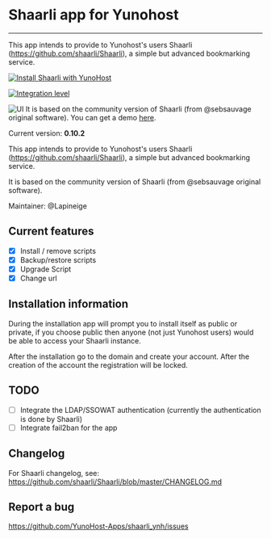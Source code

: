 # Shaarli app for Yunohost
---

This app intends to provide to Yunohost's users Shaarli (https://github.com/shaarli/Shaarli), a simple but advanced bookmarking service.

[![Install Shaarli with YunoHost](https://install-app.yunohost.org/install-with-yunohost.png)](https://install-app.yunohost.org/?app=shaarli)

[![Integration level](https://dash.yunohost.org/integration/shaarli.svg)](https://ci-apps.yunohost.org/jenkins/job/shaarli%20%28Community%29/lastBuild/consoleFull)

![UI](https://framapic.org/ui93xwvieFC5/bdLqopk0JqVv)
It is based on the community version of Shaarli (from @sebsauvage original software).
You can get a demo [here](https://shaarli.readthedocs.io/en/master/#demo).


Current version: **0.10.2**

This app intends to provide to Yunohost's users Shaarli (https://github.com/shaarli/Shaarli), a simple but advanced bookmarking service.

It is based on the community version of Shaarli (from @sebsauvage original software).

Maintainer: @Lapineige

## Current features

- [X] Install / remove scripts
- [X] Backup/restore scripts
- [X] Upgrade Script
- [X] Change url

## Installation information

During the installation app will prompt you to install itself as public or private, if you choose public then anyone (not just Yunohost users) would be able to access your Shaarli instance.

After the installation go to the domain and create your account. After the creation of the account the registration will be locked.

## TODO
    
- [ ] Integrate the LDAP/SSOWAT authentication (currently the authentication is done by Shaarli)
- [ ] Integrate fail2ban for the app

## Changelog

For Shaarli changelog, see: https://github.com/shaarli/Shaarli/blob/master/CHANGELOG.md

## Report a bug

https://github.com/YunoHost-Apps/shaarli_ynh/issues
